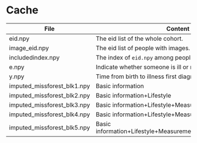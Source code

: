 # Cache

|File|Content|
|----|-------|
|eid.npy|The eid list of the whole cohort.|
|image_eid.npy|The eid list of people with images.|
|includedindex.npy|The index of `eid.npy` among people excluding pilot.|
|e.npy|Indicate whether someone is ill or not.|
|y.npy|Time from birth to illness first diagnosed.|
|imputed_missforest_blk1.npy|Basic information|
|imputed_missforest_blk2.npy|Basic information+Lifestyle|
|imputed_missforest_blk3.npy|Basic information+Lifestyle+Measurement|
|imputed_missforest_blk4.npy|Basic information+Lifestyle+Measurement+Environment|
|imputed_missforest_blk5.npy|Basic information+Lifestyle+Measurement+Environment+Genetic|